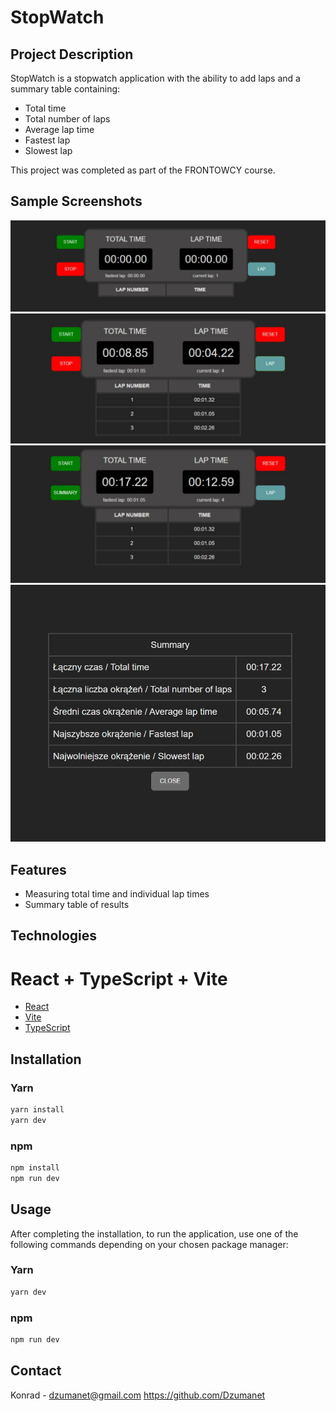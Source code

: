 # StopWatch

## Project Description

StopWatch is a stopwatch application with the ability to add laps and a summary table containing:
- Total time
- Total number of laps
- Average lap time
- Fastest lap
- Slowest lap

This project was completed as part of the FRONTOWCY course.

## Sample Screenshots

![stopwach01.jpg](src/assets/stopwach01.jpg)
![stopwach02.jpg](src/assets/stopwach02.jpg)
![stopwach03.jpg](src/assets/stopwach03.jpg)
![stopwach04.jpg](src/assets/stopwach04.jpg)


## Features

- Measuring total time and individual lap times
- Summary table of results

## Technologies
# React + TypeScript + Vite

- [React](https://reactjs.org/)
- [Vite](https://vitejs.dev/)
- [TypeScript](https://www.typescriptlang.org/)

## Installation

### Yarn

```bash
yarn install
yarn dev
```

### npm

```bash
npm install
npm run dev
```

## Usage

After completing the installation, to run the application, use one of the following commands depending on your chosen package manager:

### Yarn

```bash
yarn dev
```

### npm

```bash
npm run dev
```


## Contact

Konrad - dzumanet@gmail.com
https://github.com/Dzumanet
